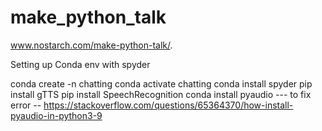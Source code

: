 # make_python_talk
www.nostarch.com/make-python-talk/.



Setting up Conda env with spyder

conda create -n chatting
conda activate chatting
conda install spyder
pip install gTTS
pip install SpeechRecognition
conda install pyaudio --- to fix error -- https://stackoverflow.com/questions/65364370/how-install-pyaudio-in-python3-9

